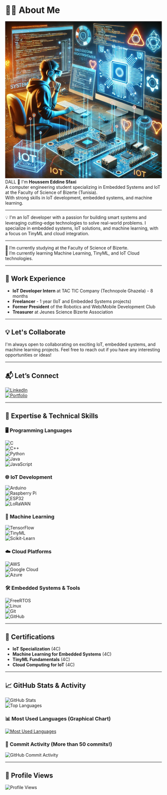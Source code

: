 # 👨‍💻 About Me  
![Tech Animation](DALL.webp)
DALL
👋 I'm **Houssem Eddine Sfaxi**  
A computer engineering student specializing in Embedded Systems and IoT at the Faculty of Science of Bizerte (Tunisia).  
With strong skills in IoT development, embedded systems, and machine learning.  

---

💡 I'm an IoT developer with a passion for building smart systems and leveraging cutting-edge technologies to solve real-world problems. I specialize in embedded systems, IoT solutions, and machine learning, with a focus on TinyML and cloud integration.  

---

🔭 I’m currently studying at the Faculty of Science of Bizerte.  
🌱 I’m currently learning Machine Learning, TinyML, and IoT Cloud technologies.  

---

## 💼 Work Experience  
- **IoT Developer Intern** at TAC TIC Company (Technopole Ghazela) - 8 months  
- **Freelancer** - 1 year (IoT and Embedded Systems projects)  
- **Former President** of the Robotics and Web/Mobile Development Club  
- **Treasurer** at Jeunes Science Bizerte Association  

---

## 💡 Let's Collaborate  
I'm always open to collaborating on exciting IoT, embedded systems, and machine learning projects. Feel free to reach out if you have any interesting opportunities or ideas!  

---

## 📬 Let’s Connect  
[![LinkedIn](https://img.shields.io/badge/LinkedIn-0077B5?style=for-the-badge&logo=linkedin&logoColor=white)](https://www.linkedin.com/in/houssem-sfaxi-3272a9280)  
[![Portfolio](https://img.shields.io/badge/Portfolio-Visit%20Now-orange?style=for-the-badge&logo=googlechrome&logoColor=white)](https://sfaxihoussem2.github.io/My-portfolio/)  

---

## 🚀 Expertise & Technical Skills  
### 🖥️ **Programming Languages**  
![C](https://img.shields.io/badge/C-00599C?style=for-the-badge&logo=c&logoColor=white)  
![C++](https://img.shields.io/badge/C%2B%2B-00599C?style=for-the-badge&logo=c%2B%2B&logoColor=white)  
![Python](https://img.shields.io/badge/Python-3776AB?style=for-the-badge&logo=python&logoColor=white)  
![Java](https://img.shields.io/badge/Java-ED8B00?style=for-the-badge&logo=openjdk&logoColor=white)  
![JavaScript](https://img.shields.io/badge/JavaScript-F7DF1E?style=for-the-badge&logo=javascript&logoColor=black)  

### 🌐 **IoT Development**  
![Arduino](https://img.shields.io/badge/Arduino-00979D?style=for-the-badge&logo=arduino&logoColor=white)  
![Raspberry Pi](https://img.shields.io/badge/Raspberry%20Pi-A22846?style=for-the-badge&logo=raspberrypi&logoColor=white)  
![ESP32](https://img.shields.io/badge/ESP32-E7352C?style=for-the-badge&logo=espressif&logoColor=white)  
![LoRaWAN](https://img.shields.io/badge/LoRaWAN-1D4ED8?style=for-the-badge)  

### 🤖 **Machine Learning**  
![TensorFlow](https://img.shields.io/badge/TensorFlow-FF6F00?style=for-the-badge&logo=tensorflow&logoColor=white)  
![TinyML](https://img.shields.io/badge/TinyML-FF6F00?style=for-the-badge&logo=tensorflow&logoColor=white)  
![Scikit-Learn](https://img.shields.io/badge/Scikit--Learn-F7931E?style=for-the-badge&logo=scikit-learn&logoColor=white)  

### ☁️ **Cloud Platforms**  
![AWS](https://img.shields.io/badge/AWS-232F3E?style=for-the-badge&logo=amazonaws&logoColor=white)  
![Google Cloud](https://img.shields.io/badge/Google%20Cloud-4285F4?style=for-the-badge&logo=googlecloud&logoColor=white)  
![Azure](https://img.shields.io/badge/Azure-0089D6?style=for-the-badge&logo=microsoftazure&logoColor=white)  

### 🛠️ **Embedded Systems & Tools**  
![FreeRTOS](https://img.shields.io/badge/FreeRTOS-00979D?style=for-the-badge&logo=freertos&logoColor=white)  
![Linux](https://img.shields.io/badge/Linux-FCC624?style=for-the-badge&logo=linux&logoColor=black)  
![Git](https://img.shields.io/badge/Git-F05032?style=for-the-badge&logo=git&logoColor=white)  
![GitHub](https://img.shields.io/badge/GitHub-181717?style=for-the-badge&logo=github&logoColor=white)  

---

## 🏅 Certifications  
- **IoT Specialization** (4C)  
- **Machine Learning for Embedded Systems** (4C)  
- **TinyML Fundamentals** (4C)  
- **Cloud Computing for IoT** (4C)  

---

## 📈 GitHub Stats & Activity  
![GitHub Stats](https://github-readme-stats.vercel.app/api?username=Sfaxihoussem2&show_icons=true&theme=dark)  
![Top Languages](https://github-readme-stats.vercel.app/api/top-langs/?username=Sfaxihoussem2&layout=compact&theme=dark)  

### 📊 **Most Used Languages (Graphical Chart)**  
[![Most Used Languages](https://github-readme-stats.vercel.app/api/top-langs/?username=Sfaxihoussem2&langs_count=6&theme=dark)](https://github.com/anuraghazra/github-readme-stats)  

### 🚀 **Commit Activity (More than 50 commits!)**  
![GitHub Commit Activity](https://github-readme-activity-graph.vercel.app/graph?username=Sfaxihoussem2&theme=react)  

---

## 👀 Profile Views  
![Profile Views](https://komarev.com/ghpvc/?username=Sfaxihoussem2&color=blue)  
